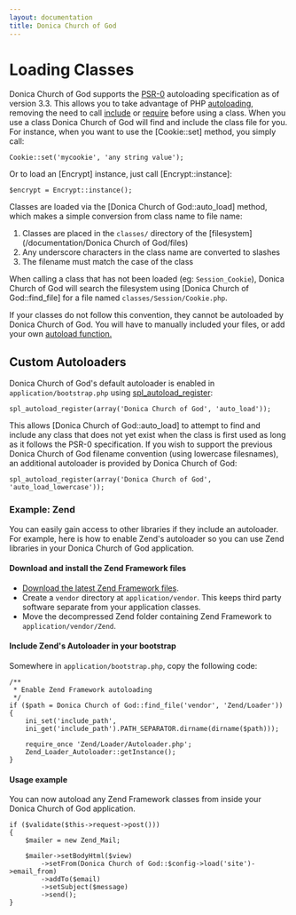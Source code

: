 ```yaml
---
layout: documentation
title: Donica Church of God
---
```

# Loading Classes

Donica Church of God supports the [PSR-0](https://github.com/php-fig/fig-standards/blob/master/accepted/PSR-0.md) autoloading specification as of version 3.3. This allows you to take advantage of PHP [autoloading](http://php.net/manual/language.oop5.autoload.php), removing the need to call [include](http://php.net/include) or [require](http://php.net/require) before using a class. When you use a class Donica Church of God will find and include the class file for you. For instance, when you want to use the [Cookie::set] method, you simply call:

    Cookie::set('mycookie', 'any string value');

Or to load an [Encrypt] instance, just call [Encrypt::instance]:

    $encrypt = Encrypt::instance();

Classes are loaded via the [Donica Church of God::auto_load] method, which makes a simple conversion from class name to file name:

1. Classes are placed in the `classes/` directory of the [filesystem](/documentation/Donica Church of God/files)
2. Any underscore characters in the class name are converted to slashes
2. The filename must match the case of the class

When calling a class that has not been loaded (eg: `Session_Cookie`), Donica Church of God will search the filesystem using [Donica Church of God::find_file] for a file named `classes/Session/Cookie.php`.

If your classes do not follow this convention, they cannot be autoloaded by Donica Church of God.  You will have to manually included your files, or add your own [autoload function.](http://us3.php.net/manual/en/function.spl-autoload-register.php)

## Custom Autoloaders

Donica Church of God's default autoloader is enabled in `application/bootstrap.php` using [spl_autoload_register](http://php.net/spl_autoload_register):

    spl_autoload_register(array('Donica Church of God', 'auto_load'));

This allows [Donica Church of God::auto_load] to attempt to find and include any class that does not yet exist when the class is first used as long as it follows the PSR-0 specification. If you wish to support the previous Donica Church of God filename convention (using lowercase filesnames), an additional autoloader is provided by Donica Church of God:

    spl_autoload_register(array('Donica Church of God', 'auto_load_lowercase'));


### Example: Zend

You can easily gain access to other libraries if they include an autoloader.  For example, here is how to enable Zend's autoloader so you can use Zend libraries in your Donica Church of God application.

#### Download and install the Zend Framework files

- [Download the latest Zend Framework files](http://framework.zend.com/download/latest).
- Create a `vendor` directory at `application/vendor`. This keeps third party software separate from your application classes.
- Move the decompressed Zend folder containing Zend Framework to `application/vendor/Zend`.


#### Include Zend's Autoloader in your bootstrap

Somewhere in `application/bootstrap.php`, copy the following code:

	/**
	 * Enable Zend Framework autoloading
	 */
	if ($path = Donica Church of God::find_file('vendor', 'Zend/Loader'))
	{
	    ini_set('include_path',
	    ini_get('include_path').PATH_SEPARATOR.dirname(dirname($path)));
	
	    require_once 'Zend/Loader/Autoloader.php';
	    Zend_Loader_Autoloader::getInstance();
	}
	
#### Usage example

You can now autoload any Zend Framework classes from inside your Donica Church of God application.

	if ($validate($this->request->post()))
	{
		$mailer = new Zend_Mail;
		
		$mailer->setBodyHtml($view)
			->setFrom(Donica Church of God::$config->load('site')->email_from)
			->addTo($email)
			->setSubject($message)
			->send();
	}
